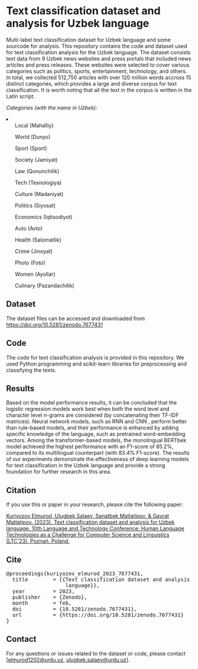 # Text classification dataset and analysis for Uzbek language
Multi-label text classification dataset for Uzbek language and some sourcode for analysis.
This repository contains the code and dataset used for text classification analysis for the Uzbek language. The dataset consists text data from 9 Uzbek news websites and press portals that included news articles and press releases. These websites were selected to cover various categories such as politics, sports, entertainment, technology, and others. In total, we collected 512,750 articles with over 120 million words accross 15 distinct categories, which provides a large and diverse corpus for text classification. It is worth noting that all the text in the corpus is written in the Latin script.

<i>Categories (with the name in Uzbek):</i>
<li>
<ul>Local (Mahalliy)</ul>
<ul>World (Dunyo)</ul>
<ul>Sport (Sport)</ul>
<ul>Society (Jamiyat)</ul>
<ul>Law (Qonunchilik)</ul>
<ul>Tech (Texnologiya)</ul>
<ul>Culture (Madaniyat)</ul>
<ul>Politics (Siyosat)</ul>
<ul>Economics (Iqtisodiyot)</ul>
<ul>Auto (Avto)</ul>
<ul>Health (Salomatlik)</ul>
<ul>Crime (Jinoyat)</ul>
<ul>Photo (Foto)</ul>
<ul>Women (Ayollar)</ul>
<ul>Culinary (Pazandachilik)</ul></li>

## Dataset
The dataset files can be accessed and downloaded from https://doi.org/10.5281/zenodo.7677431 

## Code
The code for text classification analysis is provided in this repository. We used Python programming and scikit-learn libraries for preprocessing and classifying the texts.

## Results
Based on the model performance results, it can be concluded that the logistic regression models work best when both the word level and character level n-grams are considered (by concatenating their TF-IDF matrices). Neural network models, such as RNN and CNN , perform better than rule-based models, and their performance is enhanced by adding specific knowledge of the language, such as pretrained word-embedding vectors. Among the transformer-based models, the monolingual BERTbek model achieved the highest performance with an F1-score of 85.2%, compared to its multilingual counterpart (with 83.4% F1-score). The results of our experiments demonstrate the effectiveness of deep learning models for text classification in the Uzbek language and provide a strong foundation for further research in this area.

## Citation
If you use this or paper in your research, please cite the following paper:

[Kuriyozov Elmurod, Ulugbek Salaev, Sanatbek Matlatipov, & Gayrat Matlatipov. (2023). Text classification dataset and analysis for Uzbek language. 10th Language and Technology Conference: Human Language Technologies as a Challenge for Computer Science and Linguistics (LTC'23), Poznań. Poland.](https://doi.org/10.5281/zenodo.5659638)

## Cite
<pre>
@proceedings{kuriyozov_elmurod_2023_7677431,
  title        = {{Text classification dataset and analysis for Uzbek 
                   language}},
  year         = 2023,
  publisher    = {Zenodo},
  month        = feb,
  doi          = {10.5281/zenodo.7677431},
  url          = {https://doi.org/10.5281/zenodo.7677431}
}
</pre>

## Contact
For any questions or issues related to the dataset or code, please contact [elmurod1202@urdu.uz, ulugbek.salaev@urdu.uz].

